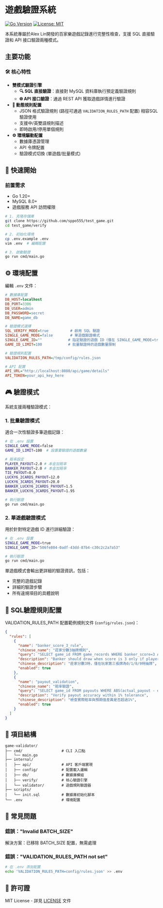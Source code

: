 # 遊戲驗證系統

[![Go Version](https://img.shields.io/badge/Go-1.20%2B-blue)](https://golang.org/)
[![License: MIT](https://img.shields.io/badge/License-MIT-yellow.svg)](LICENSE)

本系統專屬於Alex Lin開發的百家樂遊戲記錄進行完整性檢查，支援 SQL 直接驗證和 API 接口驗證兩種模式。


## 主要功能

### 🛠️ 核心特性
- **雙模式驗證引擎**
  - **🔍 SQL 直接驗證**：直接對 MySQL 資料庫執行預定義驗證規則
  - **🌐 API 接口驗證**：通過 REST API 獲取遊戲詳情進行驗證
- **📝 動態規則配置**
  - JSON 格式驗證規則 (路徑可通過 `VALIDATION_RULES_PATH` 配置) 相容SQL驗證使用
  - 支援中/英雙語規則描述
  - 即時啟用/停用單個規則
- **⚙️ 環境驅動配置**
  - 數據庫憑證管理
  - API 令牌配置
  - 驗證模式切換 (單遊戲/批量模式)

## 🚀 快速開始

### 前置需求
- Go 1.20+
- MySQL 8.0+
- 遊戲服務 API 訪問權限

```bash
# 1. 克隆存儲庫
git clone https://github.com/sppo555/test_game.git
cd test_game/verify

# 2. 初始化環境
cp .env.example .env
vim .env  # 編輯配置

# 3. 啟動驗證
go run cmd/main.go
```

## ⚙️ 環境配置
編輯 `.env` 文件：
```ini
# 數據庫配置
DB_HOST=localhost
DB_PORT=3306
DB_USER=admin
DB_PASSWORD=secret
DB_NAME=game_db

# 驗證模式選擇
SQL_VERIFY_MODE=true          # 啟用 SQL 驗證
SINGLE_GAME_MODE=false        # 單遊戲驗證模式
SINGLE_GAME_ID=""            # 指定驗證的遊戲 ID（僅在 SINGLE_GAME_MODE=true 時使用）
GAME_ID_LIMIT=100            # 批量驗證時的遊戲數量限制

# 驗證規則配置
VALIDATION_RULES_PATH=/tmp/config/rules.json

# API 配置
API_URL="http://localhost:8080/api/game/details"
API_TOKEN=your_api_key_here
```

## 🎮 驗證模式
系統支援兩種驗證模式：

### 1. 批量驗證模式
適合一次性驗證多筆遊戲記錄：
```bash
# 在 .env 設置
SINGLE_GAME_MODE=false
GAME_ID_LIMIT=100  # 設置要驗證的遊戲數量

# 賠率設定
PLAYER_PAYOUT=2.0 # 本金加賠率
BANKER_PAYOUT=2.0 # 本金加賠率
TIE_PAYOUT=8.0
LUCKY6_2CARDS_PAYOUT=12.0
LUCKY6_3CARDS_PAYOUT=20.0
BANKER_LUCKY6_2CARDS_PAYOUT=1.5
BANKER_LUCKY6_3CARDS_PAYOUT=1.95

# 執行驗證
go run cmd/main.go
```

### 2. 單遊戲驗證模式
用於針對特定遊戲 ID 進行詳細驗證：
```bash
# 在 .env 設置
SINGLE_GAME_MODE=true
SINGLE_GAME_ID="506fe804-0adf-43dd-87b4-c30c2c2a7a53"

# 執行驗證
go run cmd/main.go
```

單遊戲模式會輸出更詳細的驗證資訊，包括：
- 完整的遊戲記錄
- 詳細的驗證步驟
- 所有違規項目的具體說明

## 📜 SQL驗證規則配置
VALIDATION_RULES_PATH 配置範例規則文件 (`config/rules.json`)：
```json
{
  "rules": [
    {
      "name": "banker_score_3_rule",
      "chinese_name": "莊家分數3抽牌規則",
      "query": "SELECT game_id FROM game_records WHERE banker_score=3 AND player_third_card NOT IN (0,1,8,9)",
      "description": "Banker should draw when score is 3 only if player's third card is 0,1,8,9",
      "chinese_description": "莊家分數3時，僅在玩家第三張牌為0/1/8/9時抽牌",
      "enabled": true
    },
    {
      "name": "payout_validation",
      "chinese_name": "賠率驗證",
      "query": "SELECT game_id FROM payouts WHERE ABS(actual_payout - expected_payout) > 0.01",
      "description": "Verify payout accuracy within 1% tolerance",
      "chinese_description": "檢查實際賠率與預期值差異是否超過1%",
      "enabled": true
    }
  ]
}
```

## 📂 項目結構
```
game-validator/
├── cmd/                  # CLI 入口點
│   └── main.go
├── internal/
│   ├── api/              # API 客戶端實現
│   ├── config/           # 配置載入邏輯
│   ├── db/               # 數據庫模組
│   ├── verify/           # 核心驗證引擎
│   └── validator/        # 遊戲規則驗證器
├── scripts/
│   └── init.sql          # 數據庫初始化腳本
└── .env                  # 環境配置
```

## 🚨 常見問題
### 錯誤："Invalid BATCH_SIZE"
解決方案：已移除 BATCH_SIZE 配置，無需處理

### 錯誤："VALIDATION_RULES_PATH not set"
```bash
# 在 .env 添加配置
echo 'VALIDATION_RULES_PATH=config/rules.json' >> .env
```

## 📄 許可證
MIT License - 詳見 [LICENSE](LICENSE) 文件
